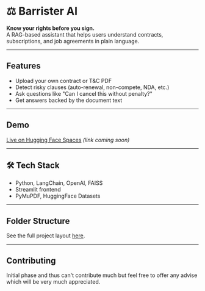 # ⚖️ Barrister AI

**Know your rights before you sign.**  
A RAG-based assistant that helps users understand contracts, subscriptions, and job agreements in plain language.

---

## Features

- Upload your own contract or T&C PDF
- Detect risky clauses (auto-renewal, non-compete, NDA, etc.)
- Ask questions like "Can I cancel this without penalty?"
- Get answers backed by the document text

---

## Demo

 [Live on Hugging Face Spaces](#) *(link coming soon)*

---

## 🛠️ Tech Stack

- Python, LangChain, OpenAI, FAISS
- Streamlit frontend
- PyMuPDF, HuggingFace Datasets

---

## Folder Structure

See the full project layout [here](#).

---

## Contributing

Initial phase and thus can't contribute much but feel free to offer any advise which will be very much appreciated.
